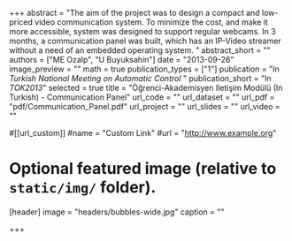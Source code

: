 +++
abstract = "The aim of the project was to design a compact and low-priced video communication system. To minimize the cost, and make it more accessible, system was designed to support regular webcams. In 3 months, a communication panel was built, which has an IP-Video streamer without a need of an embedded operating system. "
abstract_short = ""
authors = ["ME Ozalp", "U Buyuksahin"]
date = "2013-09-26"
image_preview = ""
math = true
publication_types = ["1"]
publication = "In *Turkish National Meeting on Automatic Control* "
publication_short = "In *TOK2013*"
selected = true
title = "Öğrenci-Akademisyen Iletişim Modülü (In Turkish) - Communication Panel"
url_code = ""
url_dataset = ""
url_pdf = "pdf/Communication_Panel.pdf"
url_project = ""
url_slides = ""
url_video = ""

#[[url_custom]]
#name = "Custom Link"
#url = "http://www.example.org"

# Optional featured image (relative to `static/img/` folder).
[header]
image = "headers/bubbles-wide.jpg"
caption = ""

+++
